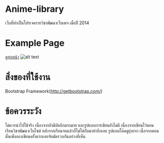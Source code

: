 # Anime-library
เว็บที่ทำเป็นโปรเจครายวิชาพัฒนาเว็บเพจ เมื่อปี 2014

# Example Page

[ดูทุกหน้า](http://imgur.com/gallery/Re3M4/new)
![alt text](http://i.imgur.com/wGbuHuU.png "Index Page")

# สิ่งของที่ใช้งาน
Bootstrap Framework(http://getbootstrap.com/)
# ข้อควรระวัง
ไม่ควรนำไปใช้จริง เนื่องจากยังมีบัคอีกมากมาย และรูปแบบการเขียนยังไม่ดี เนื่องจากเขียนไว้ตอนเรียนวิชาพัฒนาเว็บไซต์ 
หลังจากเรียนจบแล้วก็ไม่ได้กับมาทำอีกเลย รูปแบบโค๊ดดูยุ่งยาก เนื่อจากตอนนั้นเพิ่งลองเขียนครั้งแรกเลยจับมัดรวบกันอย่างที่เห็น
